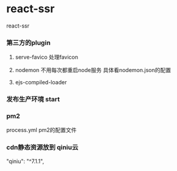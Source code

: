 # react-ssr
react-ssr
### 第三方的plugin
 1. serve-favico 处理favicon
 2. nodemon  不用每次都重启node服务  具体看nodemon.json的配置

 3. ejs-compiled-loader

 ### 发布生产环境 start


### pm2
process.yml 
pm2的配置文件

### cdn静态资源放到 qiniu云

"qiniu": "^7.1.1",



